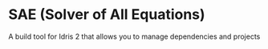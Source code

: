 # SAE (Solver of All Equations)

A build tool for Idris 2 that allows you to manage dependencies and projects

